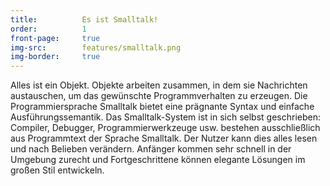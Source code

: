 ```yaml
---
title:          Es ist Smalltalk!
order:          1
front-page:     true
img-src:        features/smalltalk.png
img-border:     true
---
```

Alles ist ein Objekt. Objekte arbeiten zusammen, in dem sie Nachrichten
austauschen, um das gewünschte Programmverhalten zu erzeugen. Die
Programmiersprache Smalltalk bietet eine prägnante Syntax und einfache
Ausführungssemantik. Das Smalltalk-System ist in sich selbst geschrieben:
Compiler, Debugger, Programmierwerkzeuge usw. bestehen ausschließlich aus
Programmtext der Sprache Smalltalk. Der Nutzer kann dies alles lesen und nach
Belieben verändern. Anfänger kommen sehr schnell in der Umgebung zurecht und
Fortgeschrittene können elegante Lösungen im großen Stil entwickeln.